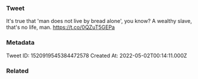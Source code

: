 ### Tweet
It's true that 'man does not live by bread alone', you know? A wealthy slave, that's no life, man. https://t.co/0QZuT5GEPa

### Metadata
Tweet ID: 1520919545384472578
Created At: 2022-05-02T00:14:11.000Z

### Related

